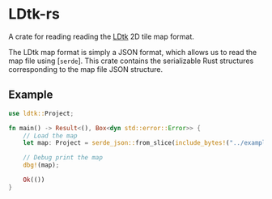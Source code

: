 # LDtk-rs

A crate for reading reading the [LDtk] 2D tile map format.

The LDtk map format is simply a JSON format, which allows us to read the map file using
[`serde`]. This crate contains the serializable Rust structures corresponding to the map file
JSON structure.

## Example

```rust
use ldtk::Project;

fn main() -> Result<(), Box<dyn std::error::Error>> {
    // Load the map
    let map: Project = serde_json::from_slice(include_bytes!("../examples/full-features.ldtk"))?;

    // Debug print the map
    dbg!(map);

    Ok(())
}
```

[ldtk]: https://github.com/deepnight/ldtk
